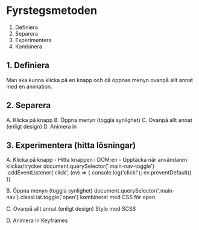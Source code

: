# Fyrstegsmetoden
1. Definiera
2. Separera
3. Experimentera
4. Kombinera

## 1. Definiera
Man ska kunna klicka på en knapp och då öppnas
menyn ovanpå allt annat med en animation.

## 2. Separera
A. Klicka på knapp
B. Öppna menyn (toggla synlighet)
C. Ovanpå allt annat (enligt design)
D. Animera in

## 3. Experimentera (hitta lösningar)
A. Klicka på knapp
    - Hitta knappen i DOM:en
    - Upptäcka när användaren klickar/trycker
    document.querySelector('.main-nav-toggle')
        .addEventListener('click', (ev) => {
            console.log('click!');
            ev.preventDefault()
        })

B. Öppna menyn (toggla synlighet)
    document.querySelector('.main-nav').classList.toggle('open')
    kombinerat med CSS för open

C. Ovanpå allt annat (enligt design)
    Style med SCSS

D. Animera in
    Keyframes